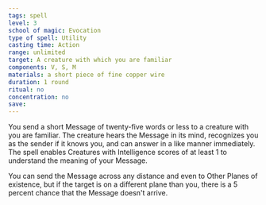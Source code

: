 ```yaml
---
tags: spell
level: 3
school of magic: Evocation
type of spell: Utility
casting time: Action
range: unlimited
target: A creature with which you are familiar
components: V, S, M
materials: a short piece of fine copper wire
duration: 1 round
ritual: no
concentration: no
save: 
---
```


You send a short Message of twenty-five words or less to a creature with you are familiar. The creature hears the Message in its mind, recognizes you as the sender if it knows you, and can answer in a like manner immediately. The spell enables Creatures with Intelligence scores of at least 1 to understand the meaning of your Message.

You can send the Message across any distance and even to Other Planes of existence, but if the target is on a different plane than you, there is a 5 percent chance that the Message doesn't arrive. 
